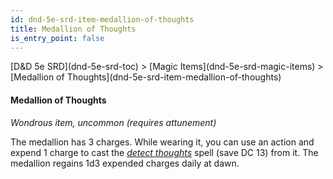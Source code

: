 ```yaml
---
id: dnd-5e-srd-item-medallion-of-thoughts
title: Medallion of Thoughts
is_entry_point: false
---
```


<breadcrumb>
[D&D 5e SRD](dnd-5e-srd-toc) >  [Magic Items](dnd-5e-srd-magic-items) > [Medallion of Thoughts](dnd-5e-srd-item-medallion-of-thoughts)
</breadcrumb>

#### Medallion of Thoughts

*Wondrous item, uncommon (requires attunement)*

The medallion has 3 charges. While wearing it, you can use an action and expend 1 charge to cast the [*detect thoughts*](dnd-5e-srd-spell-detect-thoughts) spell (save DC 13) from it. The medallion regains 1d3 expended charges daily at dawn.

